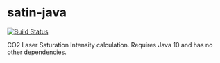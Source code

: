 # satin-java

[![Build Status](https://travis-ci.org/alankstewart/satin-java.svg?branch=master)](https://travis-ci.org/alankstewart/satin-java)

CO2 Laser Saturation Intensity calculation. Requires Java 10 and has no other dependencies.
